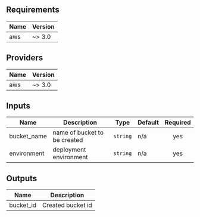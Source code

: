 ## Requirements

| Name | Version |
|------|---------|
| aws | ~> 3.0 |

## Providers

| Name | Version |
|------|---------|
| aws | ~> 3.0 |

## Inputs

| Name | Description | Type | Default | Required |
|------|-------------|------|---------|:--------:|
| bucket\_name | name of bucket to be created | `string` | n/a | yes |
| environment | deployment environment | `string` | n/a | yes |

## Outputs

| Name | Description |
|------|-------------|
| bucket\_id | Created bucket id |

